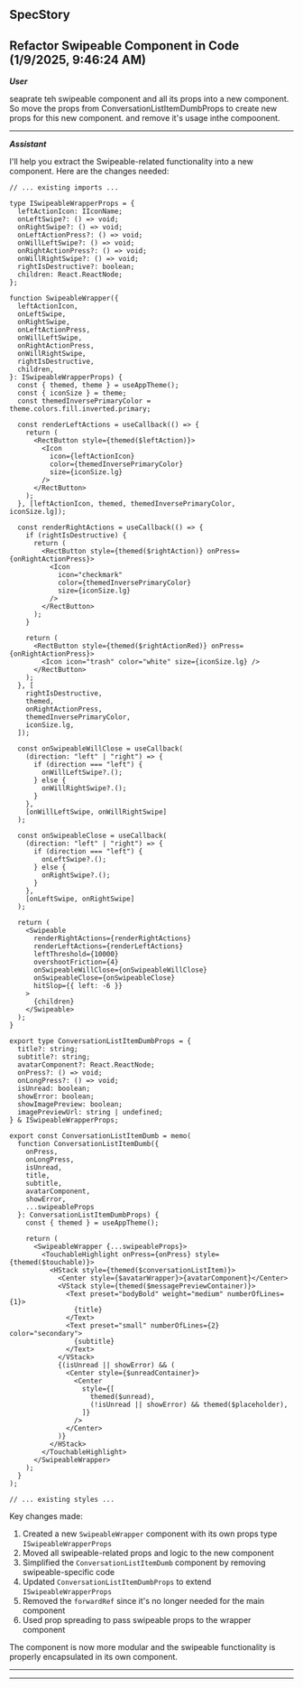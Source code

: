 ## SpecStory

## Refactor Swipeable Component in Code (1/9/2025, 9:46:24 AM)

_**User**_

seaprate teh swipeable component and all its props into a new component. So move the props from ConversationListItemDumbProps to create new props for this new component. and remove it's usage inthe compoonent.

---

_**Assistant**_

I'll help you extract the Swipeable-related functionality into a new component. Here are the changes needed:

```typescript:features/conversation-list/components/conversation-list-item.tsx
// ... existing imports ...

type ISwipeableWrapperProps = {
  leftActionIcon: IIconName;
  onLeftSwipe?: () => void;
  onRightSwipe?: () => void;
  onLeftActionPress?: () => void;
  onWillLeftSwipe?: () => void;
  onRightActionPress?: () => void;
  onWillRightSwipe?: () => void;
  rightIsDestructive?: boolean;
  children: React.ReactNode;
};

function SwipeableWrapper({
  leftActionIcon,
  onLeftSwipe,
  onRightSwipe,
  onLeftActionPress,
  onWillLeftSwipe,
  onRightActionPress,
  onWillRightSwipe,
  rightIsDestructive,
  children,
}: ISwipeableWrapperProps) {
  const { themed, theme } = useAppTheme();
  const { iconSize } = theme;
  const themedInversePrimaryColor = theme.colors.fill.inverted.primary;

  const renderLeftActions = useCallback(() => {
    return (
      <RectButton style={themed($leftAction)}>
        <Icon
          icon={leftActionIcon}
          color={themedInversePrimaryColor}
          size={iconSize.lg}
        />
      </RectButton>
    );
  }, [leftActionIcon, themed, themedInversePrimaryColor, iconSize.lg]);

  const renderRightActions = useCallback(() => {
    if (rightIsDestructive) {
      return (
        <RectButton style={themed($rightAction)} onPress={onRightActionPress}>
          <Icon
            icon="checkmark"
            color={themedInversePrimaryColor}
            size={iconSize.lg}
          />
        </RectButton>
      );
    }

    return (
      <RectButton style={themed($rightActionRed)} onPress={onRightActionPress}>
        <Icon icon="trash" color="white" size={iconSize.lg} />
      </RectButton>
    );
  }, [
    rightIsDestructive,
    themed,
    onRightActionPress,
    themedInversePrimaryColor,
    iconSize.lg,
  ]);

  const onSwipeableWillClose = useCallback(
    (direction: "left" | "right") => {
      if (direction === "left") {
        onWillLeftSwipe?.();
      } else {
        onWillRightSwipe?.();
      }
    },
    [onWillLeftSwipe, onWillRightSwipe]
  );

  const onSwipeableClose = useCallback(
    (direction: "left" | "right") => {
      if (direction === "left") {
        onLeftSwipe?.();
      } else {
        onRightSwipe?.();
      }
    },
    [onLeftSwipe, onRightSwipe]
  );

  return (
    <Swipeable
      renderRightActions={renderRightActions}
      renderLeftActions={renderLeftActions}
      leftThreshold={10000}
      overshootFriction={4}
      onSwipeableWillClose={onSwipeableWillClose}
      onSwipeableClose={onSwipeableClose}
      hitSlop={{ left: -6 }}
    >
      {children}
    </Swipeable>
  );
}

export type ConversationListItemDumbProps = {
  title?: string;
  subtitle?: string;
  avatarComponent?: React.ReactNode;
  onPress?: () => void;
  onLongPress?: () => void;
  isUnread: boolean;
  showError: boolean;
  showImagePreview: boolean;
  imagePreviewUrl: string | undefined;
} & ISwipeableWrapperProps;

export const ConversationListItemDumb = memo(
  function ConversationListItemDumb({
    onPress,
    onLongPress,
    isUnread,
    title,
    subtitle,
    avatarComponent,
    showError,
    ...swipeableProps
  }: ConversationListItemDumbProps) {
    const { themed } = useAppTheme();

    return (
      <SwipeableWrapper {...swipeableProps}>
        <TouchableHighlight onPress={onPress} style={themed($touchable)}>
          <HStack style={themed($conversationListItem)}>
            <Center style={$avatarWrapper}>{avatarComponent}</Center>
            <VStack style={themed($messagePreviewContainer)}>
              <Text preset="bodyBold" weight="medium" numberOfLines={1}>
                {title}
              </Text>
              <Text preset="small" numberOfLines={2} color="secondary">
                {subtitle}
              </Text>
            </VStack>
            {(isUnread || showError) && (
              <Center style={$unreadContainer}>
                <Center
                  style={[
                    themed($unread),
                    (!isUnread || showError) && themed($placeholder),
                  ]}
                />
              </Center>
            )}
          </HStack>
        </TouchableHighlight>
      </SwipeableWrapper>
    );
  }
);

// ... existing styles ...
```

Key changes made:
1. Created a new `SwipeableWrapper` component with its own props type `ISwipeableWrapperProps`
2. Moved all swipeable-related props and logic to the new component
3. Simplified the `ConversationListItemDumb` component by removing swipeable-specific code
4. Updated `ConversationListItemDumbProps` to extend `ISwipeableWrapperProps`
5. Removed the `forwardRef` since it's no longer needed for the main component
6. Used prop spreading to pass swipeable props to the wrapper component

The component is now more modular and the swipeable functionality is properly encapsulated in its own component.

---



---

